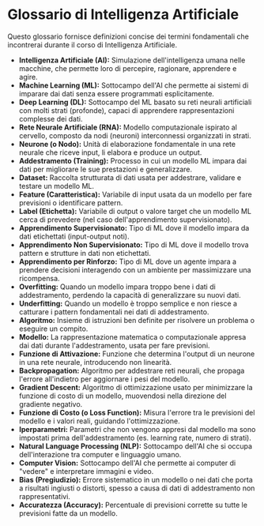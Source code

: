 # Glossario di Intelligenza Artificiale

Questo glossario fornisce definizioni concise dei termini fondamentali che incontrerai durante il corso di Intelligenza Artificiale.

-   **Intelligenza Artificiale (AI):** Simulazione dell'intelligenza umana nelle macchine, che permette loro di percepire, ragionare, apprendere e agire.
-   **Machine Learning (ML):** Sottocampo dell'AI che permette ai sistemi di imparare dai dati senza essere programmati esplicitamente.
-   **Deep Learning (DL):** Sottocampo del ML basato su reti neurali artificiali con molti strati (profonde), capaci di apprendere rappresentazioni complesse dei dati.
-   **Rete Neurale Artificiale (RNA):** Modello computazionale ispirato al cervello, composto da nodi (neuroni) interconnessi organizzati in strati.
-   **Neurone (o Nodo):** Unità di elaborazione fondamentale in una rete neurale che riceve input, li elabora e produce un output.
-   **Addestramento (Training):** Processo in cui un modello ML impara dai dati per migliorare le sue prestazioni e generalizzare.
-   **Dataset:** Raccolta strutturata di dati usata per addestrare, validare e testare un modello ML.
-   **Feature (Caratteristica):** Variabile di input usata da un modello per fare previsioni o identificare pattern.
-   **Label (Etichetta):** Variabile di output o valore target che un modello ML cerca di prevedere (nel caso dell'apprendimento supervisionato).
-   **Apprendimento Supervisionato:** Tipo di ML dove il modello impara da dati etichettati (input-output noti).
-   **Apprendimento Non Supervisionato:** Tipo di ML dove il modello trova pattern e strutture in dati non etichettati.
-   **Apprendimento per Rinforzo:** Tipo di ML dove un agente impara a prendere decisioni interagendo con un ambiente per massimizzare una ricompensa.
-   **Overfitting:** Quando un modello impara troppo bene i dati di addestramento, perdendo la capacità di generalizzare su nuovi dati.
-   **Underfitting:** Quando un modello è troppo semplice e non riesce a catturare i pattern fondamentali nei dati di addestramento.
-   **Algoritmo:** Insieme di istruzioni ben definite per risolvere un problema o eseguire un compito.
-   **Modello:** La rappresentazione matematica o computazionale appresa dai dati durante l'addestramento, usata per fare previsioni.
-   **Funzione di Attivazione:** Funzione che determina l'output di un neurone in una rete neurale, introducendo non linearità.
-   **Backpropagation:** Algoritmo per addestrare reti neurali, che propaga l'errore all'indietro per aggiornare i pesi del modello.
-   **Gradient Descent:** Algoritmo di ottimizzazione usato per minimizzare la funzione di costo di un modello, muovendosi nella direzione del gradiente negativo.
-   **Funzione di Costo (o Loss Function):** Misura l'errore tra le previsioni del modello e i valori reali, guidando l'ottimizzazione.
-   **Iperparametri:** Parametri che non vengono appresi dal modello ma sono impostati prima dell'addestramento (es. learning rate, numero di strati).
-   **Natural Language Processing (NLP):** Sottocampo dell'AI che si occupa dell'interazione tra computer e linguaggio umano.
-   **Computer Vision:** Sottocampo dell'AI che permette ai computer di "vedere" e interpretare immagini e video.
-   **Bias (Pregiudizio):** Errore sistematico in un modello o nei dati che porta a risultati ingiusti o distorti, spesso a causa di dati di addestramento non rappresentativi.
-   **Accuratezza (Accuracy):** Percentuale di previsioni corrette su tutte le previsioni fatte da un modello.
